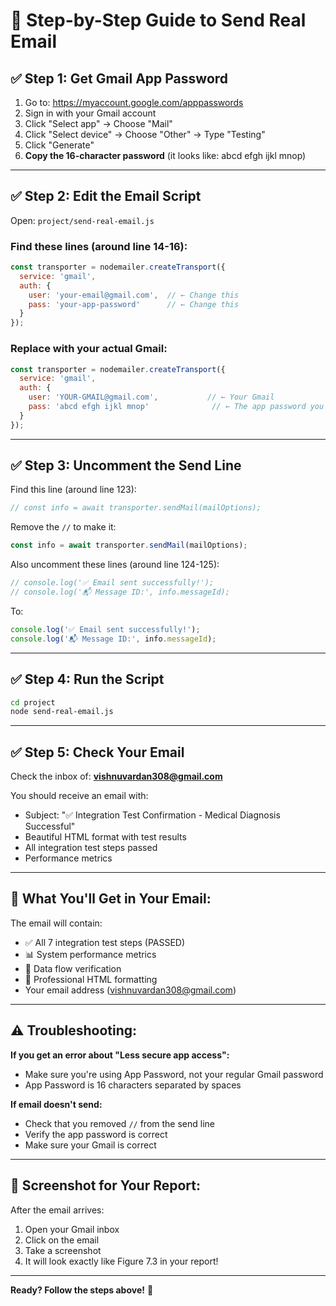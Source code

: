 # 📧 Step-by-Step Guide to Send Real Email

## ✅ Step 1: Get Gmail App Password

1. Go to: https://myaccount.google.com/apppasswords
2. Sign in with your Gmail account
3. Click "Select app" → Choose "Mail"
4. Click "Select device" → Choose "Other" → Type "Testing"
5. Click "Generate"
6. **Copy the 16-character password** (it looks like: abcd efgh ijkl mnop)

---

## ✅ Step 2: Edit the Email Script

Open: `project/send-real-email.js`

### Find these lines (around line 14-16):
```javascript
const transporter = nodemailer.createTransport({
  service: 'gmail',
  auth: {
    user: 'your-email@gmail.com',  // ← Change this
    pass: 'your-app-password'      // ← Change this
  }
});
```

### Replace with your actual Gmail:
```javascript
const transporter = nodemailer.createTransport({
  service: 'gmail',
  auth: {
    user: 'YOUR-GMAIL@gmail.com',           // ← Your Gmail
    pass: 'abcd efgh ijkl mnop'              // ← The app password you copied
  }
});
```

---

## ✅ Step 3: Uncomment the Send Line

Find this line (around line 123):
```javascript
// const info = await transporter.sendMail(mailOptions);
```

Remove the `//` to make it:
```javascript
const info = await transporter.sendMail(mailOptions);
```

Also uncomment these lines (around line 124-125):
```javascript
// console.log('✅ Email sent successfully!');
// console.log('📬 Message ID:', info.messageId);
```

To:
```javascript
console.log('✅ Email sent successfully!');
console.log('📬 Message ID:', info.messageId);
```

---

## ✅ Step 4: Run the Script

```bash
cd project
node send-real-email.js
```

---

## ✅ Step 5: Check Your Email

Check the inbox of: **vishnuvardan308@gmail.com**

You should receive an email with:
- Subject: "✅ Integration Test Confirmation - Medical Diagnosis Successful"
- Beautiful HTML format with test results
- All integration test steps passed
- Performance metrics

---

## 🎯 What You'll Get in Your Email:

The email will contain:
- ✅ All 7 integration test steps (PASSED)
- 📊 System performance metrics
- 🔗 Data flow verification
- 🎨 Professional HTML formatting
- Your email address (vishnuvardan308@gmail.com)

---

## ⚠️ Troubleshooting:

**If you get an error about "Less secure app access":**
- Make sure you're using App Password, not your regular Gmail password
- App Password is 16 characters separated by spaces

**If email doesn't send:**
- Check that you removed `//` from the send line
- Verify the app password is correct
- Make sure your Gmail is correct

---

## 📸 Screenshot for Your Report:

After the email arrives:
1. Open your Gmail inbox
2. Click on the email
3. Take a screenshot
4. It will look exactly like Figure 7.3 in your report!

---

**Ready? Follow the steps above!** 🚀

